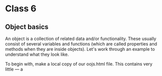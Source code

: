 # Class 6


## Object basics
An object is a collection of related data and/or functionality. These usually consist of several variables and functions (which are called properties and methods when they are inside objects). Let's work through an example to understand what they look like.

To begin with, make a local copy of our oojs.html file. This contains very little — a <script> element for us to write our source code into. We'll use this as a basis for exploring basic object syntax. While working with this example you should have your developer tools JavaScript console open and ready to type in some commands.

As with many things in JavaScript, creating an object often begins with defining and initializing a variable.
  
An object like this is referred to as an object literal — we've literally written out the object contents as we've come to create it. This is different compared to objects instantiated from classes, which we'll look at later on.

It is very common to create an object using an object literal when you want to transfer a series of structured, related data items in some manner, for example sending a request to the server to be put into a database. Sending a single object is much more efficient than sending several items individually, and it is easier to work with than an array, when you want to identify individual items by name.
  
## Dot notation

Above, you accessed the object's properties and methods using dot notation. The object name (person) acts as the namespace — it must be entered first to access anything inside the object. Next you write a dot, then the item you want to access — this can be the name of a simple property, an item of an array property, or a call to one of the object's methods.
  
## Bracket notation
  
Bracket notation provides an alternative way to access object properties. This looks very similar to how you access the items in an array, and it is basically the same thing — instead of using an index number to select an item, you are using the name associated with each member's value. It is no wonder that objects are sometimes called associative arrays — they map strings to values in the same way that arrays map numbers to values.

Dot notation is generally preferred over bracket notation because it is more succinct and easier to read. However there are some cases where you have to use brackets. For example, if an object property name is held in a variable, then you can't use dot notation to access the value, but you can access the value using bracket notation.[Source](https://developer.mozilla.org/en-US/docs/Learn/JavaScript/Objects/Basics)
  
## THIS
  
The this keyword refers to the current object the code is being written inside. When you only have to create a single object literal, it's not so useful. But if you create more than one, this enables you to use the same method definition for every object you create.[Source](https://developer.mozilla.org/en-US/docs/Learn/JavaScript/Objects/Basics)
  
  
## What is the DOM?
  
The Document Object Model (DOM) is a programming interface for web documents. It represents the page so that programs can change the document structure, style, and content. The DOM represents the document as nodes and objects; that way, programming languages can interact with the page.

A web page is a document that can be either displayed in the browser window or as the HTML source. In both cases, it is the same document but the Document Object Model (DOM) representation allows it to be manipulated. As an object-oriented representation of the web page, it can be modified with a scripting language such as JavaScript.
  
The DOM is built using multiple APIs that work together. The core DOM defines the entities describing any document and the objects within it. This is expanded upon as needed by other APIs that add new features and capabilities to the DOM. For example, the HTML DOM API adds support for representing HTML documents to the core DOM, and the SVG API adds support for representing SVG documents.

## DOM and JavaScript
  
The previous short example, like nearly all examples, is JavaScript. That is to say, it is written in JavaScript, but uses the DOM to access the document and its elements. The DOM is not a programming language, but without it, the JavaScript language wouldn't have any model or notion of web pages, HTML documents, SVG documents, and their component parts. The document as a whole, the head, tables within the document, table headers, text within the table cells, and all other elements in a document are parts of the document object model for that document. They can all be accessed and manipulated using the DOM and a scripting language like JavaScript.

The DOM is not part of the JavaScript language, but is instead a Web API used to build websites. JavaScript can also be used in other contexts. For example, Node.js runs JavaScript programs on a computer, but provides a different set of APIs, and the DOM API is not a core part of the Node.js runtime.

The DOM was designed to be independent of any particular programming language, making the structural representation of the document available from a single, consistent API. Even if most web developers will only use the DOM through JavaScript, implementations of the DOM can be built for any language.
  
## Accessing the DOM
  
You don't have to do anything special to begin using the DOM. You use the API directly in JavaScript from within what is called a script, a program run by a browser. When you create a script, whether inline in a <script> element or included in the web page, you can immediately begin using the API for the document or window objects to manipulate the document itself, or any of the various elements in the web page (the descendant elements of the document). [Source](https://developer.mozilla.org/en-US/docs/Web/API/Document_Object_Model/Introduction)
